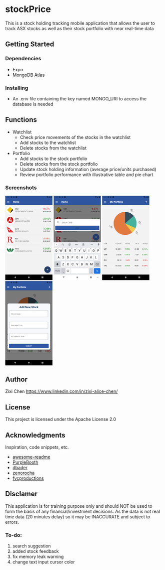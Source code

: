 # stockPrice
This is a stock holding tracking mobile application that allows the user to track ASX stocks as well as their stock portfolio with near real-time data

## Getting Started
### Dependencies
* Expo
* MongoDB Atlas
### Installing
* An .env file containing the key named MONGO_URI to access the database is needed

## Functions
- Watchlist
    - Check price movements of the stocks in the watchlist
    - Add stocks to the watchlist
    - Delete stocks from the watchlist
- Portfolio
    - Add stocks to the stock portfolio
    - Delete stocks from the stock portfolio
    - Update stock holding information (average price/units purchased)
    - Review portfolio performance with illustrative table and pie chart
### Screenshots
<p float="left">
<img src="assets/screenshots/Screenshot_1637146337.png" width="30%" height="30%">
<img src="assets/screenshots/Screenshot_1637146386.png" width="30%" height="30%">
<img src="assets/screenshots/Screenshot_1637146414.png" width="30%" height="30%">
<img src="assets/screenshots/Screenshot_1637146420.png" width="30%" height="30%">
</p>

## Author
Zixi Chen
https://www.linkedin.com/in/zixi-alice-chen/

## License

This project is licensed under the Apache License 2.0

## Acknowledgments

Inspiration, code snippets, etc.
* [awesome-readme](https://github.com/matiassingers/awesome-readme)
* [PurpleBooth](https://gist.github.com/PurpleBooth/109311bb0361f32d87a2)
* [dbader](https://github.com/dbader/readme-template)
* [zenorocha](https://gist.github.com/zenorocha/4526327)
* [fvcproductions](https://gist.github.com/fvcproductions/1bfc2d4aecb01a834b46)

## Disclamer

This application is for training purpose only and should NOT be used to form the basis of any financial/investment decisions. As the data is not real time data (20 minutes delay) so it may be INACCURATE and subject to errors. 

### To-do:
1. search suggestion
1. added stock feedback
1. fix memory leak warning
1. change text input cursor color
 
